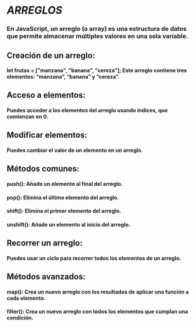 # _ARREGLOS_
### En JavaScript, un arreglo (o array) es una estructura de datos que permite almacenar múltiples valores en una sola variable. 
## Creación de un arreglo:
#### let frutas = ["manzana", "banana", "cereza"]; Este arreglo contiene tres elementos: “manzana”, “banana” y “cereza”.
## Acceso a elementos: 
#### Puedes acceder a los elementos del arreglo usando índices, que comienzan en 0.
## Modificar elementos:
#### Puedes cambiar el valor de un elemento en un arreglo.
## Métodos comunes:
#### push(): Añade un elemento al final del arreglo.
#### pop(): Elimina el último elemento del arreglo.
#### shift(): Elimina el primer elemento del arreglo.
#### unshift(): Añade un elemento al inicio del arreglo.
## Recorrer un arreglo: 
#### Puedes usar un ciclo para recorrer todos los elementos de un arreglo.
## Métodos avanzados:
#### map(): Crea un nuevo arreglo con los resultados de aplicar una función a cada elemento.
#### filter(): Crea un nuevo arreglo con todos los elementos que cumplan una condición.
